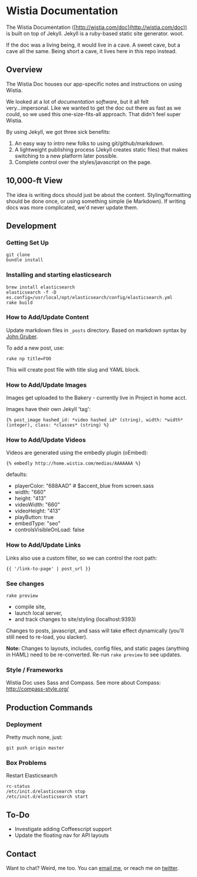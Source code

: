 Wistia Documentation
====================

The Wistia Documentation ([http://wistia.com/doc](http://wistia.com/doc)) is built on top of Jekyll.
Jekyll is a ruby-based static site generator. woot.

If the doc was a living being, it would live in a cave. A sweet cave, but a cave all the same.
Being short a cave, it lives here in this repo instead.

Overview
--------

The Wistia Doc houses our app-specific notes and instructions on using Wistia. 

We looked at a lot of *documentation software*, but it all felt
very...impersonal. Like we wanted to get the doc out there as fast as we could,
so we used this one-size-fits-all approach. That didn't feel super Wistia.

By using Jekyll, we got three sick benefits:

  1. An easy way to intro new folks to using git/github/markdown.
  2. A lightweight publishing process (Jekyll creates static files) that makes
     switching to a new platform later possible.
  3. Complete control over the styles/javascript on the page.

10,000-ft View
--------------

The idea is writing docs should just be about the content. Styling/formatting
should be done once, or using something simple (ie Markdown). If writing docs
was more complicated, we'd never update them.

Development
-----------

### Getting Set Up

    git clone
    bundle install


### Installing and starting elasticsearch

    brew install elasticsearch
    elasticsearch -f -D es.config=/usr/local/opt/elasticsearch/config/elasticsearch.yml
    rake build

### How to Add/Update Content

Update markdown files in `_posts` directory. Based on markdown syntax by 
[John Gruber](http://daringfireball.net/projects/markdown/).

To add a new post, use:

    rake np title=FOO

This will create post file with title slug and YAML block.

### How to Add/Update Images

Images get uploaded to the Bakery - currently live in Project in home acct.

Images have their own Jekyll 'tag':

    {% post_image hashed_id: *video hashed id* (string), width: *width* (integer), class: *classes* (string) %}

### How to Add/Update Videos

Videos are generated using the embedly plugin (oEmbed):

    {% embedly http://home.wistia.com/medias/AAAAAAA %}

defaults: 

* playerColor: "688AAD" # $accent_blue from screen.sass
* width: "660"
* height: "413"
* videoWidth: "660"
* videoHeight: "413"
* playButton: true
* embedType: "seo"
* controlsVisibleOnLoad: false

### How to Add/Update Links

Links also use a custom filter, so we can control the root path:

    {{ '/link-to-page' | post_url }}

### See changes

    rake preview

* compile site,
* launch local server,
* and track changes to site/styling (localhost:9393)

Changes to posts, javascript, and sass will take effect dynamically 
(you'll still need to re-load, you slacker).

**Note:** Changes to layouts, includes, config files, and static pages 
(anything in HAML) need to be re-converted. Re-run `rake preview` to see updates.

### Style / Frameworks

Wistia Doc uses Sass and Compass. See more about Compass: http://compass-style.org/

Production Commands
-------------------

### Deployment

Pretty much none, just:

    git push origin master

### Box Problems

Restart Elasticsearch
  
    rc-status
    /etc/init.d/elasticsearch stop
    /etc/init.d/elasticsearch start

To-Do
-----

* Investigate adding Coffeescript support
* Update the floating nav for API layouts

Contact
-------

Want to chat? Weird, me too. You can [email me](mailto:jeff@wistia.com), or 
reach me on [twitter](http://twitter.com/jeffvincent).
